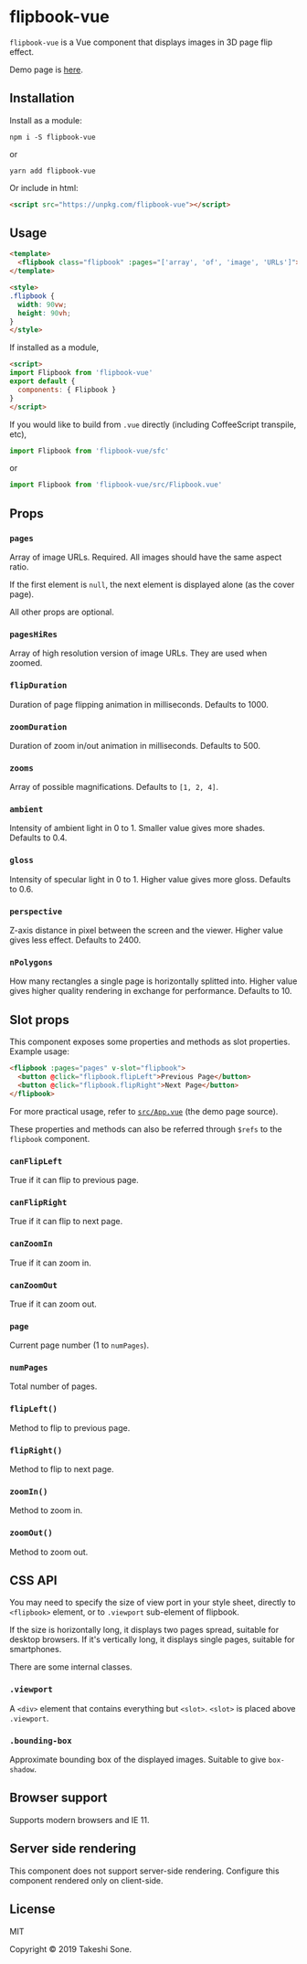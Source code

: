 # flipbook-vue

`flipbook-vue` is a Vue component that displays images in 3D page flip effect.

Demo page is [here](https://ts1.github.io/flipbook-vue/).

## Installation

Install as a module:

```
npm i -S flipbook-vue
```

or

```
yarn add flipbook-vue
```

Or include in html:

```html
<script src="https://unpkg.com/flipbook-vue"></script>
```

## Usage

```html
<template>
  <flipbook class="flipbook" :pages="['array', 'of', 'image', 'URLs']"></flipbook>
</template>

<style>
.flipbook {
  width: 90vw;
  height: 90vh;
}
</style>
```

If installed as a module,

```html
<script>
import Flipbook from 'flipbook-vue'
export default {
  components: { Flipbook }
}
</script>
```

If you would like to build from `.vue` directly (including CoffeeScript transpile, etc),

```javascript
import Flipbook from 'flipbook-vue/sfc'
```

or

```javascript
import Flipbook from 'flipbook-vue/src/Flipbook.vue'
```

## Props

### `pages`

Array of image URLs. Required.
All images should have the same aspect ratio.

If the first element is `null`, the next element is displayed alone (as the cover page).

All other props are optional.

### `pagesHiRes`

Array of high resolution version of image URLs.
They are used when zoomed.

### `flipDuration`

Duration of page flipping animation in milliseconds.
Defaults to 1000.

### `zoomDuration`

Duration of zoom in/out animation in milliseconds.
Defaults to 500.

### `zooms`

Array of possible magnifications. 
Defaults to `[1, 2, 4]`.

### `ambient`

Intensity of ambient light in 0 to 1.
Smaller value gives more shades.
Defaults to 0.4.

### `gloss`

Intensity of specular light in 0 to 1.
Higher value gives more gloss.
Defaults to 0.6.

### `perspective`

Z-axis distance in pixel between the screen and the viewer.
Higher value gives less effect.
Defaults to 2400.

### `nPolygons`

How many rectangles a single page is horizontally splitted into.
Higher value gives higher quality rendering in exchange for performance.
Defaults to 10.

## Slot props

This component exposes some properties and methods as slot properties.
Example usage:

```html
<flipbook :pages="pages" v-slot="flipbook">
  <button @click="flipbook.flipLeft">Previous Page</button>
  <button @click="flipbook.flipRight">Next Page</button>
</flipbook>
```

For more practical usage, refer to [`src/App.vue`](https://github.com/ts1/flipbook-vue/blob/master/src/App.vue) (the demo page source).

These properties and methods can also be referred through `$refs` to the `flipbook` component.

### `canFlipLeft`

True if it can flip to previous page. 

### `canFlipRight`

True if it can flip to next page. 

### `canZoomIn`

True if it can zoom in.

### `canZoomOut`

True if it can zoom out.

### `page`

Current page number (1 to `numPages`).

### `numPages`

Total number of pages.

### `flipLeft()`

Method to flip to previous page.

### `flipRight()`

Method to flip to next page.

### `zoomIn()`

Method to zoom in.

### `zoomOut()`

Method to zoom out.

## CSS API

You may need to specify the size of view port in your style sheet, directly to
`<flipbook>` element, or to `.viewport` sub-element of flipbook.

If the size is horizontally long, it displays two pages spread, suitable for desktop browsers.
If it's vertically long, it displays single pages, suitable for smartphones.

There are some internal classes.

### `.viewport`

A `<div>` element that contains everything but `<slot>`.
`<slot>` is placed above `.viewport`.

### `.bounding-box`

Approximate bounding box of the displayed images.
Suitable to give `box-shadow`.

## Browser support

Supports modern browsers and IE 11.

## Server side rendering

This component does not support server-side rendering.
Configure this component rendered only on client-side.

## License

MIT

Copyright © 2019 Takeshi Sone.
